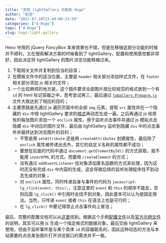 ```yaml
---
title: "添加 lightGallery 功能到 Hugo"
author: "彭浩"
date: "2017-07-10T23:49:00-23:59"
categories: ["4-Hugo"]
tags: ["4-Hugo"]
slug: hugo-light-gallery
---
```


Hexo 中用的 jQuery FancyBox 本来效果也不错，但是在移植这部分功能的时候并不顺利，又在搜索解决方案的时候看到了 lightGallery，配置和使用感觉都非常好，因此决定将 lightGallery 的图片浏览功能移植过来。

1. 下载相关文件并复制到恰当的目录；
2. 在模板文件中的适当位置，主要是 `header` 相关部分添加样式文件，在 `footer` 相关部分添加 js 相关的文件；
3. 一个比较麻烦的地方是，这个插件要求全部图片按比较规范的格式放到一个有 `id` 的 html 标记容器之中，思考尝试再三，最后通过 [`lgGallery_Prepare.js`](/js/lgGallery_Prepare.js) 文件大致达到了相应的目的；
4. 主要思路是先通过 js 遍历页面中的全部 `img` 元素，提取 `src` 属性并在一个隐藏的 `div` 中按 lightGallery 要求的[格式](http://sachinchoolur.github.io/lightGallery/demos/html-markup.html)再动态生成一遍。之后再通过 js 给原有的每张图片添加一个 `onclick` 属性，用于监听点击事件并通过 js 模拟点击隐藏 `div` 中对应的图片文件，最后由 lightGallery 监听到隐藏 `div` 中的点击事件并最终达到浏览图片的目的；
    - 不管是用 `setAttribute` 还是用 `createAttributes` 创建属性，最后除了 `onclick` 属性被传递出去外，其它的自定义名称的属性都不成功；
	- 要想在后面的代码中通过 `document.getElementById()` 的方式获取，就不能用 `innerHTML` 的方式，而要用 `createElement` 的方式；
	- 没有通过 `addEventListener` 给对象添加匿名函数的方式来处理，因为这时还没有完成 `div` 中内容的生成，这会导致后续的监听处理程序找不到动态生成的对象；
	- 对 `onclick` 属性，同时传递自身与事件的代码为 `javascript: lg_click(event, this);`，注意这里的 `event` 和 `this` 的顺序不能反，否则后面 `lg_click()` 中引用时会找不到对象，因此基本可以认为是固定用法。当然，只传递 `event` 或者 `this` 在语法上也是可行的；
	- 在 `lg_click()` 中要记得禁止点击事件向上冒泡；

最后，完整的配置文档可以从[这里](http://sachinchoolur.github.io/lightGallery/docs/api.html)找到。根据这个示例[配置文件](http://www.16css.com/jdt/1304.html)以及[官方示例文件](http://sachinchoolur.github.io/lightGallery/demos/dynamic.html)的说明，其实可以用 js 生成一个指定格式的数据对象，最后交由 lightGallery 来使用，但由于监听事件是与某个具体 `id` 的容器联系的，因此这种动态的方法与本站需要的点击某张图片打开浏览窗口的需求并不一致。
